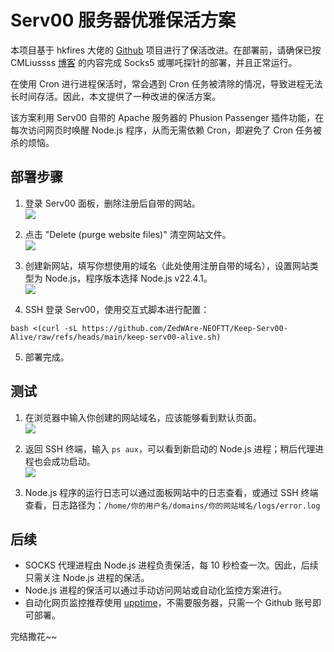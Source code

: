 # Serv00 服务器优雅保活方案

本项目基于 hkfires 大佬的 [Github](https://github.com/hkfires/Keep-Serv00-Alive/) 项目进行了保活改进。在部署前，请确保已按 CMLiussss [博客](https://blog.cmliussss.com/p/Serv00-Socks5/) 的内容完成 Socks5 或哪吒探针的部署，并且正常运行。

在使用 Cron 进行进程保活时，常会遇到 Cron 任务被清除的情况，导致进程无法长时间存活。因此，本文提供了一种改进的保活方案。

该方案利用 Serv00 自带的 Apache 服务器的 Phusion Passenger 插件功能，在每次访问网页时唤醒 Node.js 程序，从而无需依赖 Cron，即避免了 Cron 任务被杀的烦恼。

## 部署步骤
1. 登录 Serv00 面板，删除注册后自带的网站。  
   ![](imgs/1.png)

2. 点击 "Delete (purge website files)" 清空网站文件。  
   ![](imgs/2.png)

3. 创建新网站，填写你想使用的域名（此处使用注册自带的域名），设置网站类型为 Node.js，程序版本选择 Node.js v22.4.1。  
   ![](imgs/3.png)

4. SSH 登录 Serv00，使用交互式脚本进行配置：
```
bash <(curl -sL https://github.com/ZedWAre-NEOFTT/Keep-Serv00-Alive/raw/refs/heads/main/keep-serv00-alive.sh)
```

5. 部署完成。

## 测试
1. 在浏览器中输入你创建的网站域名，应该能够看到默认页面。  
![](imgs/6.png)

2. 返回 SSH 终端，输入 `ps aux`，可以看到新启动的 Node.js 进程；稍后代理进程也会成功启动。  
![](imgs/7.png)

3. Node.js 程序的运行日志可以通过面板网站中的日志查看，或通过 SSH 终端查看，日志路径为：`/home/你的用户名/domains/你的网站域名/logs/error.log`

## 后续
- SOCKS 代理进程由 Node.js 进程负责保活，每 10 秒检查一次。因此，后续只需关注 Node.js 进程的保活。
- Node.js 进程的保活可以通过手动访问网站或自动化监控方案进行。
- 自动化网页监控推荐使用 [upptime](https://github.com/upptime/upptime)，不需要服务器，只需一个 Github 账号即可部署。

完结撒花~~

